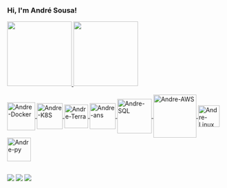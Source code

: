 
 ### Hi, I'm André Sousa!


<div align="left">
  <a href="https://github.com/ardssj">
  <img height="150em"  src="https://github-readme-stats.vercel.app/api?username=andrericardossj&show_icons=true&theme=github_dark&include_all_commits=true&count_private=true"/>
  <img height="150em"  src="https://github-readme-stats.vercel.app/api/top-langs/?username=ardssj&layout=compact&theme=github_dark"/>
</div>
  
  <div align="left"><br>
  <img align="center" alt="Andre-Docker" height="65" width="65" src="https://cdn.jsdelivr.net/gh/devicons/devicon/icons/docker/docker-original-wordmark.svg">
  <img align="center" alt="Andre-K8S" height="60" width="60" src="https://cdn.jsdelivr.net/gh/devicons/devicon/icons/kubernetes/kubernetes-plain-wordmark.svg">
   <img align="center" alt="Andre-Terra" height="55" width="55" src="https://cdn.jsdelivr.net/gh/devicons/devicon/icons/terraform/terraform-original-wordmark.svg">
   <img align="center" alt="Andre-ans" height="60" width="60" src="https://cdn.jsdelivr.net/gh/devicons/devicon/icons/ansible/ansible-original-wordmark.svg">
  <img align="center" alt="Andre-SQL" height="80" width="80" src="https://cdn.jsdelivr.net/gh/devicons/devicon/icons/microsoftsqlserver/microsoftsqlserver-plain-wordmark.svg">
  <img align="center" alt="Andre-AWS" height="100" width="100" src="https://cdn.jsdelivr.net/gh/devicons/devicon/icons/amazonwebservices/amazonwebservices-original-wordmark.svg">
  <img align="center" alt="Andre-Linux" height="50" width="50" src="https://cdn.jsdelivr.net/gh/devicons/devicon/icons/linux/linux-original.svg">
  <img align="center" alt="Andre-py" height="55" width="55" src="https://cdn.jsdelivr.net/gh/devicons/devicon/icons/python/python-original-wordmark.svg">
  
  ##
 
<div> 
  <a href = "mailto:ardssj@gmail.com"><img src="https://img.shields.io/badge/Gmail-D14836?style=for-the-badge&logo=gmail&logoColor=white" target="_blank"></a>
  <a href="https://instagram.com/arssj_" target="_blank"><img src="https://img.shields.io/badge/Instagram-E4405F?style=for-the-badge&logo=instagram&logoColor=white" target="_blank"></a>
  <a href="https://www.linkedin.com/in/ardssj" target="_blank"><img src="https://img.shields.io/badge/-LinkedIn-%230077B5?style=for-the-badge&logo=linkedin&logoColor=white" target="_blank"></a> 
 
</div>
